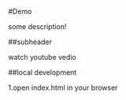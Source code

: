 #Demo

some description!


##subheader

watch youtube vedio

##local development

1.open index.html in your browser
